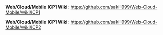 **Web/Cloud/Mobile ICP1 Wiki:** https://github.com/sakiii999/Web-Cloud-Mobile/wiki/ICP1

**Web/Cloud/Mobile ICP1 Wiki:** https://github.com/sakiii999/Web-Cloud-Mobile/wiki/ICP2

